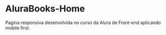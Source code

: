 # AluraBooks-Home
Pagina responsiva desenvolvida no curso da Alura de Front-end aplicando mobile first.